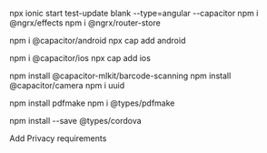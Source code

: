 npx ionic start test-update blank --type=angular --capacitor
npm i @ngrx/effects
npm i @ngrx/router-store

npm i @capacitor/android
npx cap add android

npm i @capacitor/ios
npx cap add ios

npm install @capacitor-mlkit/barcode-scanning
npm install @capacitor/camera
npm i uuid

npm install pdfmake
npm i @types/pdfmake  

npm install --save @types/cordova

<!-- NOT compatible with Capacitor 6

npm i cordova-plugin-crop  
npm i @ionic-native/crop
npm i @ionic-native/base64  -->

Add Privacy requirements
